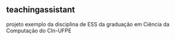 ## teachingassistant
projeto exemplo da disciplina de ESS da graduação em Ciência da Computação do CIn-UFPE
